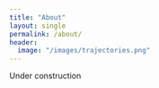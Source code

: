 ```yaml
---
title: "About"
layout: single
permalink: /about/
header:
  image: "/images/trajectories.png"
---
```

Under construction
